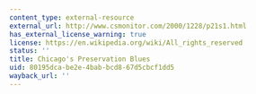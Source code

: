 ```yaml
---
content_type: external-resource
external_url: http://www.csmonitor.com/2000/1228/p21s1.html
has_external_license_warning: true
license: https://en.wikipedia.org/wiki/All_rights_reserved
status: ''
title: Chicago's Preservation Blues
uid: 80195dca-be2e-4bab-bcd8-67d5cbcf1dd5
wayback_url: ''
---
```

